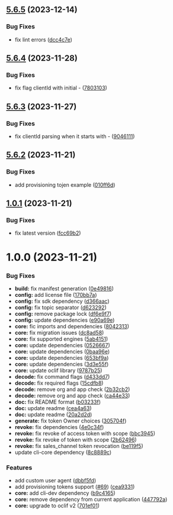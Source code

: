 ## [5.6.5](https://github.com/commercelayer/commercelayer-cli-plugin-token/compare/v5.6.4...v5.6.5) (2023-12-14)


### Bug Fixes

* fix lint errors ([dcc4c7e](https://github.com/commercelayer/commercelayer-cli-plugin-token/commit/dcc4c7e0d3e4b3a28bc5bb5abe9d9628085f7c05))

## [5.6.4](https://github.com/commercelayer/commercelayer-cli-plugin-token/compare/v5.6.3...v5.6.4) (2023-11-28)


### Bug Fixes

* fix flag clientId with initial - ([7803103](https://github.com/commercelayer/commercelayer-cli-plugin-token/commit/7803103c30b92b9a30a0f46cd23578565c3b631c))

## [5.6.3](https://github.com/commercelayer/commercelayer-cli-plugin-token/compare/v5.6.2...v5.6.3) (2023-11-27)


### Bug Fixes

* fix clientId parsing when it starts with - ([9046111](https://github.com/commercelayer/commercelayer-cli-plugin-token/commit/90461117618001c95b0cf8414191c22f38112746))

## [5.6.2](https://github.com/commercelayer/commercelayer-cli-plugin-token/compare/v5.6.1...v5.6.2) (2023-11-21)


### Bug Fixes

* add provisioning tojen example ([010ff6d](https://github.com/commercelayer/commercelayer-cli-plugin-token/commit/010ff6d42da978e133220267d061f82e595a5d97))

## [1.0.1](https://github.com/commercelayer/commercelayer-cli-plugin-token/compare/v1.0.0...v1.0.1) (2023-11-21)


### Bug Fixes

* fix latest version ([fcc69b2](https://github.com/commercelayer/commercelayer-cli-plugin-token/commit/fcc69b2806defec39122ec66bb9cfe74c5503d74))

# 1.0.0 (2023-11-21)


### Bug Fixes

* **build:** fix manifest generation ([0e49816](https://github.com/commercelayer/commercelayer-cli-plugin-token/commit/0e498165322b56ddabf35d013b5c7ef52808c0ca))
* **config:** add license file ([170bb7a](https://github.com/commercelayer/commercelayer-cli-plugin-token/commit/170bb7a1c758098a52759600cb2a50117cf2ce2a))
* **config:** fix sdk dependency ([d366aac](https://github.com/commercelayer/commercelayer-cli-plugin-token/commit/d366aac58f4d2edaf9a48c509c1ce9c4d3b51e08))
* **config:** fix topic separator ([d623292](https://github.com/commercelayer/commercelayer-cli-plugin-token/commit/d623292da43037d63d737afa0ea10b7328e3a912))
* **config:** remove package lock ([df6e9f7](https://github.com/commercelayer/commercelayer-cli-plugin-token/commit/df6e9f75030b7f43745d15b6021cc6dc4922f83f))
* **config:** update dependencies ([e90a69e](https://github.com/commercelayer/commercelayer-cli-plugin-token/commit/e90a69e5626774298e9ec27600dcc96b147bda0e))
* **core:** fic imports and dependencies ([8042313](https://github.com/commercelayer/commercelayer-cli-plugin-token/commit/804231363994890533f9b45ba32513995172f0ca))
* **core:** fix migration issues ([dc8ad58](https://github.com/commercelayer/commercelayer-cli-plugin-token/commit/dc8ad585950e2a2e39065dd4973fba8fe90c92f0))
* **core:** fix supported engines ([5ab4151](https://github.com/commercelayer/commercelayer-cli-plugin-token/commit/5ab4151abb80e272c5a16df503900b7f45f471cb))
* **core:** update dependencies ([0526667](https://github.com/commercelayer/commercelayer-cli-plugin-token/commit/0526667a30c2cbb38cf8d8e9aaf4ad7ef23ef8bc))
* **core:** update dependencies ([0baa96e](https://github.com/commercelayer/commercelayer-cli-plugin-token/commit/0baa96e5c5ba6938e23148f2186cf748afb43381))
* **core:** update dependencies ([653bf9a](https://github.com/commercelayer/commercelayer-cli-plugin-token/commit/653bf9a81441aabf4b8383f58fbd53a3a78ce69c))
* **core:** update dependencies ([3d3e55f](https://github.com/commercelayer/commercelayer-cli-plugin-token/commit/3d3e55f41ade8bba1555c41e2ab7251c853ebc18))
* **core:** update oclif library ([9787b25](https://github.com/commercelayer/commercelayer-cli-plugin-token/commit/9787b25c70c3c049c2840aee3254ce9a48ec412c))
* **decode:** fix command flags ([d433dd7](https://github.com/commercelayer/commercelayer-cli-plugin-token/commit/d433dd7a0650e1b73b6afcad2756e22a51bd1226))
* **decode:** fix required flags ([15cdfb8](https://github.com/commercelayer/commercelayer-cli-plugin-token/commit/15cdfb8c5cdddd98bd4940e17aab4ca66367ff05))
* **decode:** remove org and app check ([2b32cb2](https://github.com/commercelayer/commercelayer-cli-plugin-token/commit/2b32cb2623692c596b1ccd6a7d95b57576bbdb98))
* **decode:** remove org and app check ([ca44e33](https://github.com/commercelayer/commercelayer-cli-plugin-token/commit/ca44e3336f13b671b00fec79ad230889f0a83359))
* **doc:** fix README format ([b03233f](https://github.com/commercelayer/commercelayer-cli-plugin-token/commit/b03233f07eecb9f574dc37d10c9dd58ba382d2ed))
* **doc:** update readme ([cea4a63](https://github.com/commercelayer/commercelayer-cli-plugin-token/commit/cea4a63797ceeb941bdc31561773eb82f878df1f))
* **doc:** update readme ([20a2d2d](https://github.com/commercelayer/commercelayer-cli-plugin-token/commit/20a2d2dd79b34fbe3c05e5cc2c5a7a3e10af2455))
* **generate:** fix token Owner choices ([305704f](https://github.com/commercelayer/commercelayer-cli-plugin-token/commit/305704f6b0b7916cecce2fb0b157d4f1d30e929e))
* **revoke:** fix dependencies ([4e0c34f](https://github.com/commercelayer/commercelayer-cli-plugin-token/commit/4e0c34faa4417287eac869e10d2342c4d65c069a))
* **revoke:** fix revoke of access token with scope ([bbc3945](https://github.com/commercelayer/commercelayer-cli-plugin-token/commit/bbc3945806619cf7f85b009d62cf6011cca4e442))
* **revoke:** fix revoke of token with scope ([2b62496](https://github.com/commercelayer/commercelayer-cli-plugin-token/commit/2b624969f9f36c9ea7281123e47f422a6782f3c5))
* **revoke:** fix sales_channel token revocation ([be119f5](https://github.com/commercelayer/commercelayer-cli-plugin-token/commit/be119f59baefb396808c46134884a0c4784ad95d))
* update cli-core dependency ([8c8889c](https://github.com/commercelayer/commercelayer-cli-plugin-token/commit/8c8889c9407672f76dd3400924ec26ec5e829142))


### Features

* add custom user agent ([dbbf5fd](https://github.com/commercelayer/commercelayer-cli-plugin-token/commit/dbbf5fdacf4b1a747710fea1ae6c67cd9573b2e1))
* add provisioning tokens support ([#69](https://github.com/commercelayer/commercelayer-cli-plugin-token/issues/69)) ([cea9331](https://github.com/commercelayer/commercelayer-cli-plugin-token/commit/cea9331e65ab59f32a4967e5bda775ceabf7d953))
* **core:** add cli-dev dependency ([b9c4165](https://github.com/commercelayer/commercelayer-cli-plugin-token/commit/b9c4165dbbe1fdd859ff843ca4369bed943dd8cc))
* **core:** remove dependency from current application ([447792a](https://github.com/commercelayer/commercelayer-cli-plugin-token/commit/447792a3f53ab11d227731e038461613a7d2ae7f))
* **core:** upgrade to oclif v2 ([701ef01](https://github.com/commercelayer/commercelayer-cli-plugin-token/commit/701ef0107d84eb640ac9d74868ea7864a107bd14))
